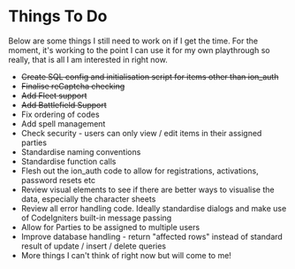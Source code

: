# Things To Do
Below are some things I still need to work on if I get the time.  For the moment, it's working to the point I can use it for my own playthrough so really, that is all I am interested in right now.  

- ~~Create SQL config and initialisation script for items other than ion_auth~~
- ~~Finalise reCaptcha checking~~
- ~~Add Fleet support~~
- ~~Add Battlefield Support~~
- Fix ordering of codes
- Add spell management
- Check security - users can only view / edit items in their assigned parties
- Standardise naming conventions
- Standardise function calls
- Flesh out the ion_auth code to allow for registrations, activations, password resets etc
- Review visual elements to see if there are better ways to visualise the data, especially the character sheets
- Review all error handling code.  Ideally standardise dialogs and make use of CodeIgniters built-in message passing
- Allow for Parties to be assigned to multiple users
- Improve database handling - return "affected rows" instead of standard result of update / insert / delete queries
- More things I can't think of right now but will come to me!
